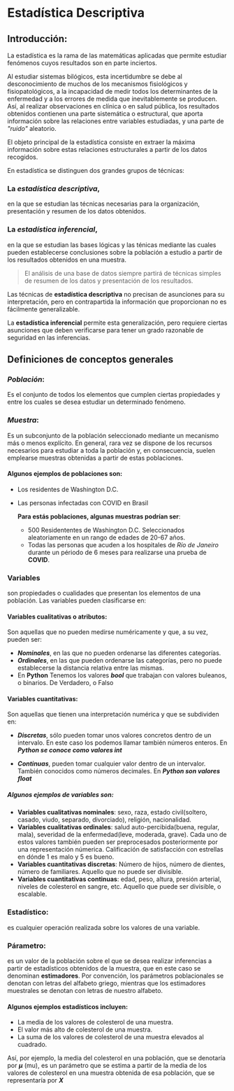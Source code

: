 # **Estadística Descriptiva**

## **Introducción**:

La estadística es la rama de las matemáticas aplicadas que permite estudiar fenómenos cuyos resultados son en parte inciertos. 

Al estudiar sistemas bilógicos, esta incertidumbre se debe al desconocimiento de muchos de los mecanismos fisiológicos y fisiopatológicos, a la incapacidad de medir todos los determinantes de la enfermedad y a los errores de medida que inevitablemente se producen. Así, al realizar observaciones en clínica o en salud pública, los resultados obtenidos contienen una parte sistemática o estructural, que aporta información sobre las relaciones entre variables estudiadas, y una parte de *"ruido"* aleatorio.

El objeto principal de la estadística consiste en extraer la máxima información sobre estas relaciones estructurales a partir de los datos recogidos.

En estadística se distinguen dos grandes grupos de técnicas:

### La ***estadística descriptiva***,
en la que se estudian las técnicas necesarias para la organización, presentación y resumen de los datos obtenidos.

### La ***estadística inferencial***, 
en la que se estudian las bases lógicas y las ténicas mediante las cuales pueden establecerse conclusiones sobre la población a estudio a partir de los resultados obtenidos en una muestra.

> El análisis de una base de datos siempre partirá de técnicas simples de resumen de los datos y presentación de los resultados. 

Las técnicas de **estadística descriptiva** no precisan de asunciones para su interpretación, pero en contrapartida la información que proporcionan no es fácilmente generalizable.

La **estadística inferencial** permite esta generalización, pero requiere ciertas asunciones que deben verificarse para tener un grado razonable de seguridad en las inferencias.

## **Definiciones de conceptos generales**

### ***Población***: 
Es el conjunto de todos los elementos que cumplen ciertas propiedades y entre los cuales se desea estudiar un determinado fenómeno.

### ***Muestra***: 
Es un subconjunto de la población seleccionado mediante un mecanismo más o menos explícito. En general, rara vez se dispone de los recursos necesarios para estudiar a toda la población y, en consecuencia, suelen emplearse muestras obtenidas a partir de estas poblaciones.

#### **Algunos ejemplos de poblaciones son:**

- Los residentes de Washington D.C.
- Las personas infectadas con COVID en Brasil

    **Para estás poblaciones, algunas muestras podrían ser**:

    - 500 Residententes de Washington D.C. Seleccionados aleatoriamente en un rango de edades de 20-67 años.
    - Todas las personas que acuden a los hospitales de *Río de Janeiro* durante un périodo de 6 meses para realizarse una prueba de **COVID**.

### **Variables**
son propiedades o cualidades que presentan los elementos de una población. Las variables pueden clasificarse en:

#### **Variables cualitativas o atributos**:
Son aquellas que no pueden medirse numéricamente y que, a su vez, pueden ser:

- ***Nominales***, en las que no pueden ordenarse las diferentes categorías.
- ***Ordinales***, en las que pueden ordenarse las categorías, pero no puede establecerse la distancia relativa entre las mismas.
- En **Python** Tenemos los valores ***bool*** que trabajan con valores buleanos, o binarios. De Verdadero, o Falso
#### **Variables cuantitativas**:
Son aquellas que tienen una interpretación numérica y que se subdividen en:

- ***Discretas***, sólo pueden tomar unos valores concretos dentro de un intervalo. En este caso los podemos llamar también números enteros. En ***Python se conoce como valores int***

- ***Continuas***, pueden tomar cualquier valor dentro de un intervalor. También conocidos como números decimales. En ***Python son valores float***

##### **Algunos ejemplos de variables son:**

- **Variables cualitativas nominales**: sexo, raza, estado civil(soltero, casado, viudo, separado, divorciado), religión, nacionalidad.
- **Variables cualitativas ordinales**: salud auto-percibida(buena, regular, mala), severidad de la enfermedad(leve, moderada, grave). Cada uno de estos valores también pueden ser preprocesados posteriormente por una representación númerica. Calificación de satisfacción con estrellas en dónde 1 es malo y 5 es bueno.
- **Variables cuantitativas discretas**: Número de hijos, número de dientes, número de familiares. Aquello que no puede ser divisible.
- **Variables cuantitativas continuas**: edad, peso, altura, presión arterial, niveles de colesterol en sangre, etc. Aquello que puede ser divisible, o escalable.

### **Estadístico**:
es cualquier operación realizada sobre los valores de una variable.

### **Párametro**:
es un valor de la población sobre el que se desea realizar inferencias a partir de estadísticos obtenidos de la muestra, que en este caso se denominan **estimadores**. Por convención, los parámetros poblacionales se denotan con letras del alfabeto griego, mientras que los estimadores muestrales se denotan con letras de nuestro alfabeto.

#### **Algunos ejemplos estadísticos incluyen:**

- La media de los valores de colesterol de una muestra.
- El valor más alto de colesterol de una muestra.
- La suma de los valores de colesterol de una muestra elevados al cuadrado.

Así, por ejemplo, la media del colesterol en una población, que se denotaría por ***µ*** (mu), es un parámetro que se estima a partir de la media de los valores de colesterol en una muestra obtenida de esa población, que se representaría por ***X***

